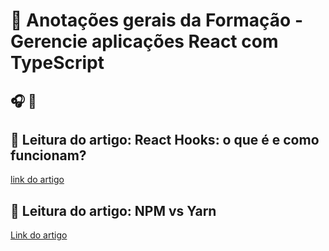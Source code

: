 # 📝 Anotações gerais da Formação - Gerencie aplicações React com TypeScript

🎧 📄
---

## 📄 Leitura do artigo: React Hooks: o que é e como funcionam?
[link do artigo](https://www.alura.com.br/artigos/react-hooks?_gl=1*19umvaq*_ga*MTI4OTcxMTkxMy4xNjc5MzMxNDMy*_ga_1EPWSW3PCS*MTcwODcwMzc3Ny4xMjkuMS4xNzA4NzA2NjQ3LjAuMC4w*_fplc*TWFvdldMR0R5SlBuTEVzWUF2TXNPMFdqeVpjdzUyZ3k0VlUxeUo0bU1TYnl4NGYzRW1UVDdObllvZENpdTZLZU5wdnAzUWFsQ1I4WXQlMkYxY1dMZnhKMXVqZVBGcVNERDEyMW5lVG9udzdCellnRE52Z1VuJTJGSTZMJTJGTTdUYlBBJTNEJTNE)


## 📄 Leitura do artigo: NPM vs Yarn
[Link do artigo](https://www.alura.com.br/artigos/npm-vs-yarn?_gl=1*51kr1z*_ga*MTI4OTcxMTkxMy4xNjc5MzMxNDMy*_ga_1EPWSW3PCS*MTcwODcwMzc3Ny4xMjkuMS4xNzA4NzA2Nzc3LjAuMC4w*_fplc*TWFvdldMR0R5SlBuTEVzWUF2TXNPMFdqeVpjdzUyZ3k0VlUxeUo0bU1TYnl4NGYzRW1UVDdObllvZENpdTZLZU5wdnAzUWFsQ1I4WXQlMkYxY1dMZnhKMXVqZVBGcVNERDEyMW5lVG9udzdCellnRE52Z1VuJTJGSTZMJTJGTTdUYlBBJTNEJTNE)

